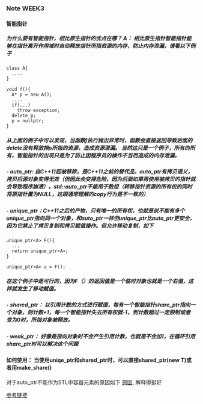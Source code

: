 ### Note WEEK3

#### 智能指针

##### 为什么要有智能指针，相比原生指针的优点在哪？   A： 相比原生指针智能指针能够在指针离开作用域时自动释放指针所指资源的内存，防止内存泄漏，请看以下例子 

```
class A{
  ....
}

void f(){
  A* p = new A();
  ....
  if(...)
    throw exception;
  delete p;
  p = nullptr;
}

```

##### 从上面的例子中可以发现，当函数f执行抛出异常时，函数会直接返回导致后面的delete没有释放掉p所指的资源，造成资源泄漏。 当然这只是一个例子，所有的所有，智能指针的出现只是为了防止因程序员的操作不当而造成的内存泄漏。


##### - auto_ptr: 自C++11起被移除，是C++11之前的替代品，auto_ptr有拷贝语义，拷贝后源对象变得无效（但因此会变得危险，因为后面如果再使用被拷贝的指针就会导致程序崩溃）。std::auto_ptr不能用于数组（转移指针资源的所有权的同时将原指针置为NULL，这跟通常理解的copy行为是不一致的）

##### - unique_ptr：C++11之后的产物，只有唯一的所有权，也就是说不能有多个unique_ptr指向同一个对象，和auto_ptr一样但unique_ptr比auto_ptr更安全，因为它禁止了拷贝复制和拷贝赋值操作。但允许移动复制，如下

```
unique_ptr<A> F(){
  ...
  return unique_ptr<A>;
}

unique_ptr<A> a = F();
```
##### 在这个例子中是可行的，因为F（）的返回值是一个临时对象也就是一个右值，这样就发生了移动赋值。


##### - shared_ptr： 以引用计数的方式进行赋值，每有一个智能指针share_ptr指向一个对象，则计数+1，每一个智能指针失去所有权就-1，到计数超过一定限制或者变为0时，所指对象被释放。

##### - weak_ptr： 好像是指向对象时不会产生引用计数，也就是不会加1，在循环引用share_ptr时可以解决这个问题


#### 如何使用： 当使用uniqe_ptr和shared_ptr时，可以直接shared_ptr<T>(new T)或者用make_share<T>()
  
  
对于auto_ptr不能作为STL中容器元素的原因如下 [原因](https://blog.csdn.net/messiran10/article/details/52269813), 解释得挺好

[参考链接](https://juejin.im/post/6844903993055920141#heading-16)
